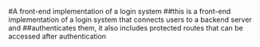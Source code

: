 #A front-end implementation of a login system
##this is a front-end implementation of a login system that connects users to a backend server and 
##authenticates them, it also includes protected routes that can be accessed after authentication